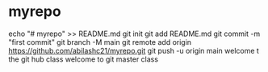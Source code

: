 # myrepo

echo "# myrepo" >> README.md
git init
git add README.md
git commit -m "first commit"
git branch -M main
git remote add origin https://github.com/abilashc21/myrepo.git
git push -u origin main
welcome t the git hub class
welcome to git master class
